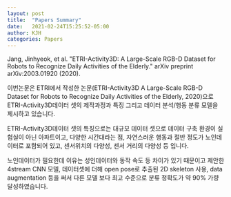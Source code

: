 ```yaml
---
layout: post
title:  "Papers Summary"
date:   2021-02-24T15:25:52-05:00
author: KJH
categories: Papers
---
```


Jang, Jinhyeok, et al. "ETRI-Activity3D: A Large-Scale RGB-D Dataset for Robots to Recognize Daily Activities of the Elderly." arXiv preprint arXiv:2003.01920 (2020).

이번논문은 ETRI에서 작성한 논문(ETRI-Activity3D A Large-Scale RGB-D Dataset for Robots to Recognize Daily Activities of the Elderly, 2020)으로 ETRI-Activity3D데이터 셋의 제작과정과 특징 그리고 데이터 분석/행동 분류 모델을 제시하고 있습니다. 

ETRI-Activity3D데이터 셋의 특징으로는 대규모 데이터 셋으로 데이터 구축 환경이 실험실이 아닌 아파트이고, 다양한 시간대라는 점, 자연스러운 행동과 절반 정도가 노인데이터로 포함되어 있고,  센서위치의 다양성, 센서 거리의 다양성 등 입니다. 

 노인데이터가 필요한데 이유는 성인데이터와 동작 속도 등 차이가 있기 때문이고 제안한 4stream CNN 모델, 데이터셋에 더해 open pose로 추출된 2D skeleton 사용, data augmentation 등을 써서 다른 모델 보다 최고 수준으로 분류 정확도가 약 90% 가량 달성하였습니다.
